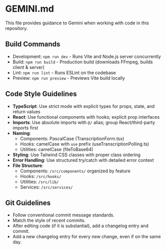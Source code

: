 # GEMINI.md

This file provides guidance to Gemini when working with code in this repository.

## Build Commands
- Development: `npm run dev` - Runs Vite and Node.js server concurrently
- Build: `npm run build` - Production build (downloads FFmpeg, builds client & server)
- Lint: `npm run lint` - Runs ESLint on the codebase
- Preview: `npm run preview` - Previews Vite build locally

## Code Style Guidelines
- **TypeScript**: Use strict mode with explicit types for props, state, and return values
- **React**: Use functional components with hooks; explicit prop interfaces
- **Imports**: Use absolute imports with `@/` alias; group React/third-party imports first
- **Naming**: 
  - Components: PascalCase (TranscriptionForm.tsx)
  - Hooks: camelCase with `use` prefix (useTranscriptionPolling.ts)
  - Utilities: camelCase (fileToBase64)
- **Styling**: Use Tailwind CSS classes with proper class ordering
- **Error Handling**: Use structured try/catch with detailed error context
- **File Structure**: 
  - Components: `/src/components/` organized by feature
  - Hooks: `/src/hooks/`
  - Utilities: `/src/lib/`
  - Services: `/src/services/`

## Git Guidelines
- Follow conventional commit message standards.
- Match the style of recent commits.
- After editing code (if it is substantial), add a changelog entry and commit.
- Add a new changelog entry for every new change, even if on the same day.